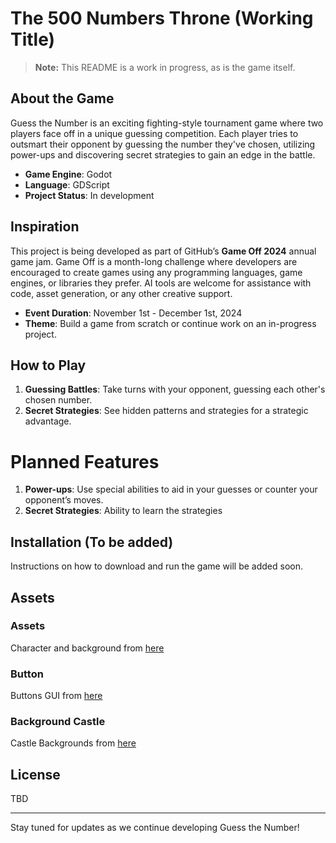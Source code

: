 # The 500 Numbers Throne (Working Title)

> **Note:** This README is a work in progress, as is the game itself.

## About the Game

Guess the Number is an exciting fighting-style tournament game where two players face off in a unique guessing competition. Each player tries to outsmart their opponent by guessing the number they've chosen, utilizing power-ups and discovering secret strategies to gain an edge in the battle.

- **Game Engine**: Godot
- **Language**: GDScript
- **Project Status**: In development

## Inspiration

This project is being developed as part of GitHub’s **Game Off 2024** annual game jam. Game Off is a month-long challenge where developers are encouraged to create games using any programming languages, game engines, or libraries they prefer. AI tools are welcome for assistance with code, asset generation, or any other creative support.

- **Event Duration**: November 1st - December 1st, 2024
- **Theme**: Build a game from scratch or continue work on an in-progress project.

## How to Play

1. **Guessing Battles**: Take turns with your opponent, guessing each other's chosen number.
2. **Secret Strategies**: See hidden patterns and strategies for a strategic advantage.

# Planned Features

1. **Power-ups**: Use special abilities to aid in your guesses or counter your opponent’s moves.
2. **Secret Strategies**: Ability to learn the strategies

## Installation (To be added)

Instructions on how to download and run the game will be added soon.

## Assets

### Assets

Character and background from [here](https://cogabushi.itch.io/free-20-fantasy-characters-pack)

### Button

Buttons GUI from [here](https://mounirtohami.itch.io/pixel-art-gui-elements)

### Background Castle

Castle Backgrounds from [here](https://liminal-space-dev.itch.io/free-horror-dark-castle-vn-backgrounds)

## License

TBD

---

Stay tuned for updates as we continue developing Guess the Number!
